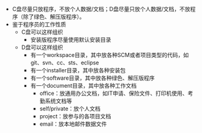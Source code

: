 * C盘尽量只放程序，不放个人数据/文档；D盘尽量只放个人数据/文档，不放程序（除了绿色、解压版程序）。
* 鉴于程序员的工作性质
    * C盘可以这样组织
        * 安装版程序尽量使用默认安装目录
    * D盘可以这样组织
        * 有一个workspace目录，其中放各种SCM或者项目类型的代码，如git、svn、cc、sts、eclipse
        * 有一个installer目录，其中放各种安装包
        * 有一个software目录，其中放各种绿色、解压版程序
        * 有一个document目录，其中放各种工作文档
            * office：放通用办公文档，如IT申请、保险文件、打印机使用、考勤系统文档等
            * self/private：放个人文档
            * project：放参与的各项目文档
            * email：放本地邮件数据文件